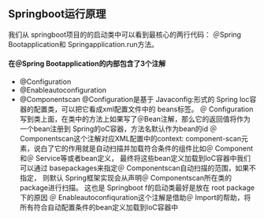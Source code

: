 ## Springboot运行原理
我们从 springboot项目的的启动类中可以看到最核心的两行代码：
＠Spring Bootapplication和 Springapplication.run方法。
#### 在＠Spring Bootapplication的内部包含了3个注解
- 	@Configuration
- 	@Enableautoconfiguration
- 	@Componentscan
@Configuration是基于 Javaconfig:形式的 Spring loc容器的配置类，可以把它看成xml配置文件中的 beans标签。
      ＠ Configuration写到类上面，在类中的方法上如果写了＠Bean注解，那么它的返回值将作为一个bean注册到 Spring的oC容器，方法名默认作为bean的id
＠ Componentscan这个注解对应XML配置中的context: component-scan元素，说白了它的作用就是自动扫描并加载符合条件的组件比如＠ Component和＠ Service等或者bean定义，
   最终将这些bean定义加载到loC容器中我们可以通过 basepackages来指定＠ Componentscan自动扫描的范围，如果不指定，
   则默认 Spring框架实现会从声明＠ Componentscan所在类的package进行扫描。
    这也是 Springboot f的启动类最好是放在 root package下的原因
＠ Enableautoconfiquration这个注解是借助＠ Import的帮助，将所有符合自动配置条件的bean定义加载到loC容器中